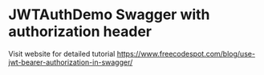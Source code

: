 # JWTAuthDemo Swagger with authorization header
Visit website for detailed tutorial https://www.freecodespot.com/blog/use-jwt-bearer-authorization-in-swagger/

